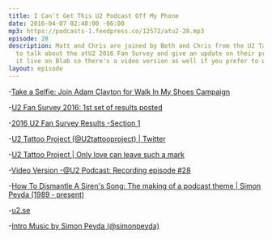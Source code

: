```yaml
---
title: I Can't Get This U2 Podcast Off My Phone
date: 2016-04-07 02:48:00 -06:00
mp3: https://podcasts-1.feedpress.co/12572/atu2-28.mp3
episode: 28
description: Matt and Chris are joined by Beth and Chris from the U2 Tattoo Project
  to talk about the atU2 2016 Fan Survey and give an update on their project. We recorded
  it live on Blab so there's a video version as well if you prefer to watch.
layout: episode
---
```


-[Take a Selfie: Join Adam Clayton for Walk In My Shoes Campaign][2]

-[U2 Fan Survey 2016: 1st set of results posted][3]

-[2016 U2 Fan Survey Results -Section 1][4]

-[U2 Tattoo Project (@U2tattooproject) | Twitter][5]

-[U2 Tattoo Project | Only love can leave such a mark][6]

-[Video Version -@U2 Podcast: Recording episode #28][1]

-[How To Dismantle A Siren's Song: The making of a podcast theme | Simon Peyda (1989 ‐ present)][7]

-[u2.se][8]

-[Intro Music by Simon Peyda (@simonpeyda)][9]

[1]: https://blab.im/atu2-u2-podcast-recording-episode-28
[2]: http://www.atu2.com/news/take-a-selfie-join-adam-clayton-for-walk-in-my-shoes-campaign.html
[3]: http://www.atu2.com/news/u2-fan-survey-2016-1st-set-of-results-posted.html
[4]: http://www.atu2.com/survey/2016/
[5]: https://twitter.com/U2tattooproject
[6]: http://u2tattooproject.com/
[7]: https://simonpeyda.wordpress.com/2016/04/06/how-to-dismantle-a-sirens-song-the-making-of-a-podcast-theme/
[8]: http://www.u2.se/
[9]: https://twitter.com/simonpeyda
